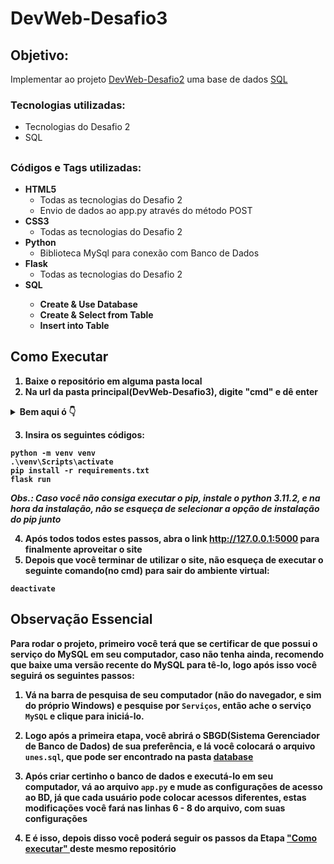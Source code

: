 # DevWeb-Desafio3

## Objetivo: 
<p> Implementar ao projeto <a href="https://github.com/pedroansdev/DevWeb-Desafio2/">DevWeb-Desafio2</a> uma base de dados <a href="https://www.w3schools.com/sql/">SQL</a> </p>

### Tecnologias utilizadas:
<ul>
  <li> Tecnologias do Desafio 2 </li>
  <li> SQL </li>
</ul>

##

### Códigos e Tags utilizadas:

<ul>
  <li> <b>HTML5</b>
    <ul>
      <li>Todas as tecnologias do Desafio 2</li>
      <li>Envio de dados ao app.py através do método POST</li>
    </ul>
  </li>
  <li> <b>CSS3</b>
    <ul>
      <li>Todas as tecnologias do Desafio 2</li>
    </ul>
    <li> <b>Python</b>
    <ul>
      <li>Biblioteca MySql para conexão com Banco de Dados</li>
    </ul>
    <li> <b>Flask</b>
    <ul>
      <li>Todas as tecnologias do Desafio 2</li>
    </ul>
    <li> <b>SQL<b>
    <ul>
      <li>Create & Use Database</li>
      <li>Create & Select from Table</li>
      <li>Insert into Table</li>
    </ul>
</ul>

<span id="etapaExe">

## Como Executar

1. Baixe o repositório em alguma pasta local
2. Na url da pasta principal(DevWeb-Desafio3), digite "cmd" e dê enter

<details>
  <summary>Bem aqui ó 👇</summary>
  <img src="https://cdn.discordapp.com/attachments/733064358694748303/1100916728558534827/image.png">
</details>

3. Insira os seguintes códigos:

```
python -m venv venv
.\venv\Scripts\activate
pip install -r requirements.txt
flask run
```
_Obs.: Caso você não consiga executar o pip, instale o python 3.11.2, e na hora da instalação, não se esqueça de selecionar a opção de instalação do pip junto_

4. Após todos todos estes passos, abra o link http://127.0.0.1:5000 para finalmente aproveitar o site
5. Depois que você terminar de utilizar o site, não esqueça de executar o seguinte comando(no cmd) para sair do ambiente virtual:
```
deactivate
```

## Observação Essencial

Para rodar o projeto, primeiro você terá que se certificar de que possui o serviço do MySQL em seu computador, caso não tenha ainda, recomendo que baixe uma versão recente do MySQL para tê-lo, logo após isso você seguirá os seguintes passos:

1. Vá na barra de pesquisa de seu computador (não do navegador, e sim do próprio Windows) e pesquise por ```Serviços```, então ache o serviço ```MySQL``` e clique para iniciá-lo.

2. Logo após a primeira etapa, você abrirá o SBGD(Sistema Gerenciador de Banco de Dados) de sua preferência, e lá você colocará o arquivo ```unes.sql```, que pode ser encontrado na pasta <a href="https://github.com/pedroansdev/DevWeb-Desafio3/tree/main/database"> database </a>

3. Após criar certinho o banco de dados e executá-lo em seu computador, vá ao arquivo ```app.py``` e mude as configurações de acesso ao BD, já que cada usuário pode colocar acessos diferentes, estas modificações você fará nas linhas 6 - 8 do arquivo, com suas configurações

4. E é isso, depois disso você poderá seguir os passos da Etapa <a href="#etapaExe"> "Como executar" </a> deste mesmo repositório
